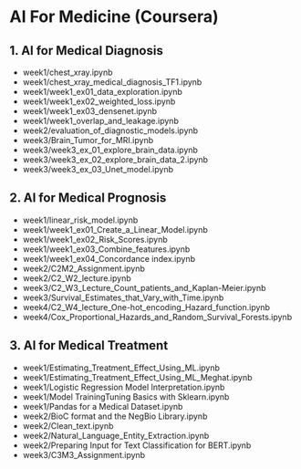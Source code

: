 # AI For Medicine (Coursera)

## 1. AI for Medical Diagnosis
* week1/chest_xray.ipynb
* week1/chest_xray_medical_diagnosis_TF1.ipynb
* week1/week1_ex01_data_exploration.ipynb
* week1/week1_ex02_weighted_loss.ipynb
* week1/week1_ex03_densenet.ipynb
* week1/week1_overlap_and_leakage.ipynb
* week2/evaluation_of_diagnostic_models.ipynb
* week3/Brain_Tumor_for_MRI.ipynb
* week3/week3_ex_01_explore_brain_data.ipynb
* week3/week3_ex_02_explore_brain_data_2.ipynb
* week3/week3_ex_03_Unet_model.ipynb

## 2. AI for Medical Prognosis
* week1/linear_risk_model.ipynb
* week1/week1_ex01_Create_a_Linear_Model.ipynb
* week1/week1_ex02_Risk_Scores.ipynb
* week1/week1_ex03_Combine_features.ipynb
* week1/week1_ex04_Concordance index.ipynb
* week2/C2M2_Assignment.ipynb
* week2/C2_W2_lecture.ipynb
* week3/C2_W3_Lecture_Count_patients_and_Kaplan-Meier.ipynb
* week3/Survival_Estimates_that_Vary_with_Time.ipynb
* week4/C2_W4_lecture_One-hot_encoding_Hazard_function.ipynb
* week4/Cox_Proportional_Hazards_and_Random_Survival_Forests.ipynb

## 3. AI for Medical Treatment
* week1/Estimating_Treatment_Effect_Using_ML.ipynb
* week1/Estimating_Treatment_Effect_Using_ML_Meghat.ipynb
* week1/Logistic Regression Model Interpretation.ipynb
* week1/Model TrainingTuning Basics with Sklearn.ipynb
* week1/Pandas for a Medical Dataset.ipynb
* week2/BioC format and the NegBio Library.ipynb
* week2/Clean_text.ipynb
* week2/Natural_Language_Entity_Extraction.ipynb
* week2/Preparing Input for Text Classification for BERT.ipynb
* week3/C3M3_Assignment.ipynb
